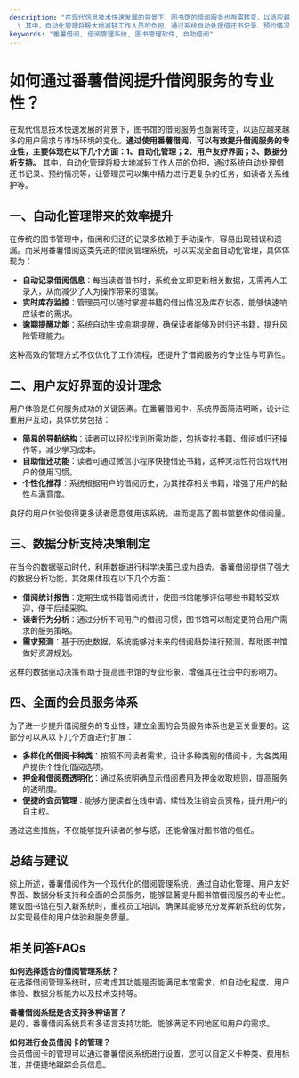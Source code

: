 ```yaml
---
description: "在现代信息技术快速发展的背景下，图书馆的借阅服务也亟需转变，以适应越来越多的用户需求与市场环境的变化。**通过使用番薯借阅，可以有效提升借阅服务的专业性，主要体现在以下几个方面：1、自动化管理；2、用户友好界面；3、数据分析支持。**\
  \ 其中，自动化管理将极大地减轻工作人员的负担，通过系统自动处理借还书记录、预约情况等，让管理员可以集中精力进行更复杂的任务，如读者关系维护等。"
keywords: "番薯借阅, 借阅管理系统, 图书管理软件, 自助借阅"
---
```

# 如何通过番薯借阅提升借阅服务的专业性？

在现代信息技术快速发展的背景下，图书馆的借阅服务也亟需转变，以适应越来越多的用户需求与市场环境的变化。**通过使用番薯借阅，可以有效提升借阅服务的专业性，主要体现在以下几个方面：1、自动化管理；2、用户友好界面；3、数据分析支持。** 其中，自动化管理将极大地减轻工作人员的负担，通过系统自动处理借还书记录、预约情况等，让管理员可以集中精力进行更复杂的任务，如读者关系维护等。

## **一、自动化管理带来的效率提升**

在传统的图书管理中，借阅和归还的记录多依赖于手动操作，容易出现错误和遗漏。而采用番薯借阅这类先进的借阅管理系统，可以实现全面自动化管理，具体体现为：

- **自动记录借阅信息**：每当读者借书时，系统会立即更新相关数据，无需再人工录入，从而减少了人为操作带来的错误。
- **实时库存监控**：管理员可以随时掌握书籍的借出情况及库存状态，能够快速响应读者的需求。
- **逾期提醒功能**：系统自动生成逾期提醒，确保读者能够及时归还书籍，提升风险管理能力。

这种高效的管理方式不仅优化了工作流程，还提升了借阅服务的专业性与可靠性。

## **二、用户友好界面的设计理念**

用户体验是任何服务成功的关键因素。在番薯借阅中，系统界面简洁明晰，设计注重用户互动，具体优势包括：

- **简易的导航结构**：读者可以轻松找到所需功能，包括查找书籍、借阅或归还操作等，减少学习成本。
- **自助借还功能**：读者可通过微信小程序快捷借还书籍，这种灵活性符合现代用户的使用习惯。
- **个性化推荐**：系统根据用户的借阅历史，为其推荐相关书籍，增强了用户的黏性与满意度。

良好的用户体验使得更多读者愿意使用该系统，进而提高了图书馆整体的借阅量。

## **三、数据分析支持决策制定**

在当今的数据驱动时代，利用数据进行科学决策已成为趋势。番薯借阅提供了强大的数据分析功能，其效果体现在以下几个方面：

- **借阅统计报告**：定期生成书籍借阅统计，使图书馆能够评估哪些书籍较受欢迎，便于后续采购。
- **读者行为分析**：通过分析不同用户的借阅习惯，图书馆可以制定更符合用户需求的服务策略。
- **需求预测**：基于历史数据，系统能够对未来的借阅趋势进行预测，帮助图书馆做好资源规划。

这样的数据驱动决策有助于提高图书馆的专业形象，增强其在社会中的影响力。

## **四、全面的会员服务体系**

为了进一步提升借阅服务的专业性，建立全面的会员服务体系也是至关重要的。这部分可以从以下几个方面进行扩展：

- **多样化的借阅卡种类**：按照不同读者需求，设计多种类别的借阅卡，为各类用户提供个性化借阅选项。
- **押金和借阅费透明化**：通过系统明确显示借阅费用及押金收取规则，提高服务的透明度。
- **便捷的会员管理**：能够方便读者在线申请、续借及注销会员资格，提升用户的自主权。

通过这些措施，不仅能够提升读者的参与感，还能增强对图书馆的信任。

## **总结与建议**

综上所述，番薯借阅作为一个现代化的借阅管理系统，通过自动化管理、用户友好界面、数据分析支持和全面的会员服务，能够显著提升图书馆借阅服务的专业性。建议图书馆在引入新系统时，重视员工培训，确保其能够充分发挥新系统的优势，以实现最佳的用户体验和服务质量。

## 相关问答FAQs

**如何选择适合的借阅管理系统？**  
在选择借阅管理系统时，应考虑其功能是否能满足本馆需求，如自动化程度、用户体验、数据分析能力以及技术支持等。

**番薯借阅系统是否支持多种语言？**  
是的，番薯借阅系统具有多语言支持功能，能够满足不同地区和用户的需求。

**如何进行会员借阅卡的管理？**  
会员借阅卡的管理可以通过番薯借阅系统进行设置，您可以自定义卡种类、费用标准，并便捷地跟踪会员信息。

